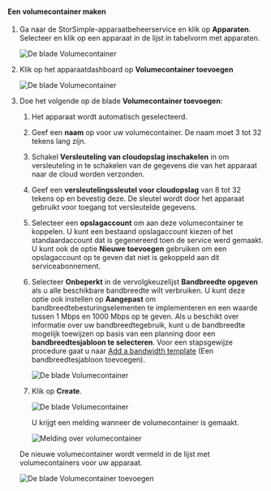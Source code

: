 <!--author=alkohli last changed: 06/22/17-->

#### Een volumecontainer maken
<a id="to-create-a-volume-container" class="xliff"></a>
1. Ga naar de StorSimple-apparaatbeheerservice en klik op **Apparaten**. Selecteer en klik op een apparaat in de lijst in tabelvorm met apparaten. 

    ![De blade Volumecontainer](./media/storsimple-8000-create-volume-container/createvolumecontainer1.png)

2. Klik op het apparaatdashboard op **Volumecontainer toevoegen**

    ![De blade Volumecontainer](./media/storsimple-8000-create-volume-container/createvolumecontainer2.png)

3. Doe het volgende op de blade **Volumecontainer toevoegen**:
   
   1. Het apparaat wordt automatisch geselecteerd.
   2. Geef een **naam** op voor uw volumecontainer. De naam moet 3 tot 32 tekens lang zijn.
   3. Schakel **Versleuteling van cloudopslag inschakelen** in om versleuteling in te schakelen van de gegevens die van het apparaat naar de cloud worden verzonden.
   4. Geef een **versleutelingssleutel voor cloudopslag** van 8 tot 32 tekens op en bevestig deze. De sleutel wordt door het apparaat gebruikt voor toegang tot versleutelde gegevens.
   5. Selecteer een **opslagaccount** om aan deze volumecontainer te koppelen. U kunt een bestaand opslagaccount kiezen of het standaardaccount dat is gegenereerd toen de service werd gemaakt. U kunt ook de optie **Nieuwe toevoegen** gebruiken om een opslagaccount op te geven dat niet is gekoppeld aan dit serviceabonnement.
   6. Selecteer **Onbeperkt** in de vervolgkeuzelijst **Bandbreedte opgeven** als u alle beschikbare bandbreedte wilt verbruiken. U kunt deze optie ook instellen op **Aangepast** om bandbreedtebesturingselementen te implementeren en een waarde tussen 1 Mbps en 1000 Mbps op te geven.
      Als u beschikt over informatie over uw bandbreedtegebruik, kunt u de bandbreedte mogelijk toewijzen op basis van een planning door een **bandbreedtesjabloon te selecteren**. Voor een stapsgewijze procedure gaat u naar [Add a bandwidth template](../articles/storsimple/storsimple-8000-manage-bandwidth-templates.md#add-a-bandwidth-template) (Een bandbreedtesjabloon toevoegen).

      ![De blade Volumecontainer](./media/storsimple-8000-create-volume-container/createvolumecontainer6b.png)
   7. Klik op **Create**.

        ![De blade Volumecontainer](./media/storsimple-8000-create-volume-container/createvolumecontainer6.png)
   
       U krijgt een melding wanneer de volumecontainer is gemaakt.

       ![Melding over volumecontainer](./media/storsimple-8000-create-volume-container/createvolumecontainer8.png)

   De nieuwe volumecontainer wordt vermeld in de lijst met volumecontainers voor uw apparaat.

   ![De blade Volumecontainer toevoegen](./media/storsimple-8000-create-volume-container/createvolumecontainer9.png)


